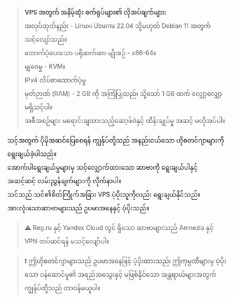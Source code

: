 > **VPS အတွက် အနိမ့်ဆုံး စက်ရုပ်များ၏ လိုအပ်ချက်များ:** \
> အလုပ်ထုတ်နည်း - Linux၊ Ubuntu 22.04 သို့မဟုတ် Debian 11 အတွက် သင့်လျော်သည်။ \
> ထောက်ပံ့ပေးသော ပရိုဆက်ဆာ မျိုးစဉ် - x86-64။ \
> မျှဝေမှု - KVM။ \
> IPv4 လိပ်စာထောက်ပံ့မှု \
> မှတ်ဉာဏ် (RAM) - 2 GB ကို အကြံပြုသည်၊ သို့သော် 1 GB ထက် လျှော့လျှော့ မရှိသင့်ပါ။ \
> အစီအစဉ်များ မရောင်းချထားသည့်ဆော့ဖ်ဝဲနှင့် ထိန်းချုပ်မှု အဆင့် မလိုအပ်ပါ။

သင့်အတွက် ပိုမိုအဆင်ပြေစေရန် ကျွန်ုပ်တို့သည် အနည်းငယ်သော ဟိုစတင်ဂျာများကို ရွေးချယ်ခဲ့ပါသည်။ \
အောက်ပါရွေးချယ်မှုများမှ သင့်လျှောက်ထားသော ဆာဗာကို ရွေးချယ်ပါနှင့် အဆင့်ဆင့် လမ်းညွှန်ချက်များကို လိုက်နာပါ။ \
သင်သည် သင်၏စိတ်ကြိုက်အခြား VPS ပံ့ပိုးသူကိုလည်း ရွေးချယ်နိုင်သည်။ \
အားလုံးသောဆာဗာများသည် ဥပမာအနေနှင့် ပံ့ပိုးသည်။

> ⚠️ Reg.ru နှင့် Yandex Cloud တွင် ရှိသော ဆာဗာများသည် Amnezia နှင့် VPN တပ်ဆင်ရန် မသင့်လျော်ပါ။

> ❗ ဤဟိုစတင်ဂျာများသည် ဥပမာအနေဖြင့် ပံ့ပိုးထားသည်၊ ဤကုမ္ပဏီများမှ ပံ့ပိုးသော ဝန်ဆောင်မှု၏ အရည်အသွေးနှင့် မဖြစ်နိုင်သော အန္တရာယ်များအတွက် ကျွန်ုပ်တို့သည် တာဝန်မယူပါ။
